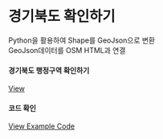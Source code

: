 # 경기북도 확인하기
Python을 활용하여 Shape를 GeoJson으로 변환<br>
GeoJson데이터를 OSM HTML과 연결<br>

#### 경기북도 행정구역 확인하기
[View](https://jinuew.github.io/sicm2002-6/assets/경기도지도.html) 

#### 코드 확인
[View Example Code](https://github.com/jinuew/webinfo/blob/main/assets/NDVI그래프.ipynb)
